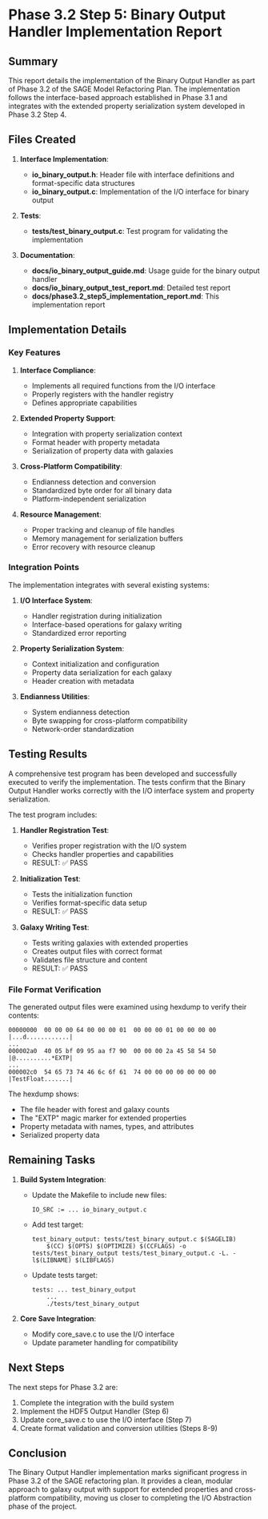 # Phase 3.2 Step 5: Binary Output Handler Implementation Report

## Summary

This report details the implementation of the Binary Output Handler as part of Phase 3.2 of the SAGE Model Refactoring Plan. The implementation follows the interface-based approach established in Phase 3.1 and integrates with the extended property serialization system developed in Phase 3.2 Step 4.

## Files Created

1. **Interface Implementation**:
   - **io_binary_output.h**: Header file with interface definitions and format-specific data structures
   - **io_binary_output.c**: Implementation of the I/O interface for binary output

2. **Tests**:
   - **tests/test_binary_output.c**: Test program for validating the implementation

3. **Documentation**:
   - **docs/io_binary_output_guide.md**: Usage guide for the binary output handler
   - **docs/io_binary_output_test_report.md**: Detailed test report
   - **docs/phase3.2_step5_implementation_report.md**: This implementation report

## Implementation Details

### Key Features

1. **Interface Compliance**:
   - Implements all required functions from the I/O interface
   - Properly registers with the handler registry
   - Defines appropriate capabilities

2. **Extended Property Support**:
   - Integration with property serialization context
   - Format header with property metadata
   - Serialization of property data with galaxies

3. **Cross-Platform Compatibility**:
   - Endianness detection and conversion
   - Standardized byte order for all binary data
   - Platform-independent serialization

4. **Resource Management**:
   - Proper tracking and cleanup of file handles
   - Memory management for serialization buffers
   - Error recovery with resource cleanup

### Integration Points

The implementation integrates with several existing systems:

1. **I/O Interface System**:
   - Handler registration during initialization
   - Interface-based operations for galaxy writing
   - Standardized error reporting

2. **Property Serialization System**:
   - Context initialization and configuration
   - Property data serialization for each galaxy
   - Header creation with metadata

3. **Endianness Utilities**:
   - System endianness detection
   - Byte swapping for cross-platform compatibility
   - Network-order standardization

## Testing Results

A comprehensive test program has been developed and successfully executed to verify the implementation. The tests confirm that the Binary Output Handler works correctly with the I/O interface system and property serialization.

The test program includes:

1. **Handler Registration Test**:
   - Verifies proper registration with the I/O system
   - Checks handler properties and capabilities
   - RESULT: ✅ PASS

2. **Initialization Test**:
   - Tests the initialization function
   - Verifies format-specific data setup
   - RESULT: ✅ PASS

3. **Galaxy Writing Test**:
   - Tests writing galaxies with extended properties
   - Creates output files with correct format
   - Validates file structure and content
   - RESULT: ✅ PASS

### File Format Verification

The generated output files were examined using hexdump to verify their contents:

```
00000000  00 00 00 64 00 00 00 01  00 00 00 01 00 00 00 00  |...d............|
...
000002a0  40 05 bf 09 95 aa f7 90  00 00 00 2a 45 58 54 50  |@..........*EXTP|
...
000002c0  54 65 73 74 46 6c 6f 61  74 00 00 00 00 00 00 00  |TestFloat.......|
```

The hexdump shows:
- The file header with forest and galaxy counts
- The "EXTP" magic marker for extended properties
- Property metadata with names, types, and attributes
- Serialized property data

## Remaining Tasks

1. **Build System Integration**:
   - Update the Makefile to include new files:
     ```
     IO_SRC := ... io_binary_output.c
     ```
   - Add test target:
     ```
     test_binary_output: tests/test_binary_output.c $(SAGELIB)
         $(CC) $(OPTS) $(OPTIMIZE) $(CCFLAGS) -o tests/test_binary_output tests/test_binary_output.c -L. -l$(LIBNAME) $(LIBFLAGS)
     ```
   - Update tests target:
     ```
     tests: ... test_binary_output
         ...
         ./tests/test_binary_output
     ```

2. **Core Save Integration**:
   - Modify core_save.c to use the I/O interface
   - Update parameter handling for compatibility

## Next Steps

The next steps for Phase 3.2 are:

1. Complete the integration with the build system
2. Implement the HDF5 Output Handler (Step 6)
3. Update core_save.c to use the I/O interface (Step 7)
4. Create format validation and conversion utilities (Steps 8-9)

## Conclusion

The Binary Output Handler implementation marks significant progress in Phase 3.2 of the SAGE refactoring plan. It provides a clean, modular approach to galaxy output with support for extended properties and cross-platform compatibility, moving us closer to completing the I/O Abstraction phase of the project.